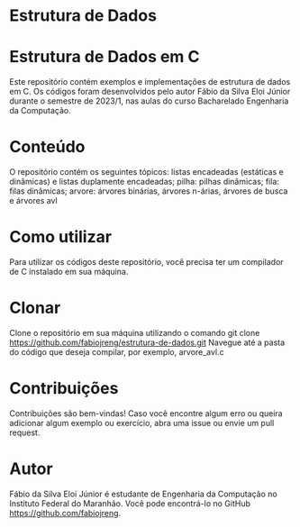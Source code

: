 # Estrutura de Dados

# Estrutura de Dados em C
Este repositório contém exemplos e implementações de estrutura de dados em C. Os códigos foram desenvolvidos pelo autor Fábio da Silva Eloi Júnior durante o semestre de 2023/1, nas aulas do curso Bacharelado Engenharia da Computação.

# Conteúdo
O repositório contém os seguintes tópicos: listas encadeadas (estáticas e dinâmicas) e listas duplamente encadeadas; pilha: pilhas dinâmicas; fila: filas dinâmicas; arvore: árvores binárias, árvores n-árias, árvores de busca e árvores avl

# Como utilizar
Para utilizar os códigos deste repositório, você precisa ter um compilador de C instalado em sua máquina.

# Clonar
Clone o repositório em sua máquina utilizando o comando git clone https://github.com/fabiojreng/estrutura-de-dados.git
Navegue até a pasta do código que deseja compilar, por exemplo, arvore_avl.c


# Contribuições
Contribuições são bem-vindas! Caso você encontre algum erro ou queira adicionar algum exemplo ou exercício, abra uma issue ou envie um pull request.

# Autor
Fábio da Silva Eloi Júnior é estudante de Engenharia da Computação no Instituto Federal do Maranhão. Você pode encontrá-lo no GitHub https://github.com/fabiojreng.
